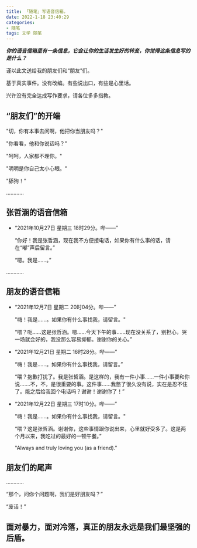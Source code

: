 ```yaml
---
title: 「随笔」写语音信箱。
date: 2022-1-18 23:40:29
categories:
- 随笔
tags: 文学 随笔
---
```


***你的语音信箱里有一条信息，它会让你的生活发生好的转变，你觉得这条信息写的是什么？***

谨以此文送给我的朋友们和“朋友”们。

基于真实事件。没有改编。有些说出口，有些是心里话。

兴许没有完全达成写作要求，请各位多多指教。

<!-- more -->

## “朋友们”的开端

"切，你有本事去问啊，他把你当朋友吗？"

"你看看，他和你说话吗？"

"呵呵，人家都不理你。"

"明明是你自己太小心眼。"

"舔狗！"

............

## 张哲涵的语音信箱

- “2021年10月27日 星期三 18时29分。哔——”

    “你好！我是张哲涵，现在我不方便接电话，如果你有什么事的话，请在“嘟”声后留言。”

    “嗯。我是......。”
    
............

## 朋友的语音信箱 

- “2021年12月7日 星期二 20时04分。哔——”

    "嗨！我是......。如果你有什么事找我，请留言。"

    “喂？呃......这是张哲涵。嗯......今天下午的事......现在没关系了，别担心，哭一场就会好的，我没那么容易抑郁。谢谢你的关心。”

- “2021年12月21日 星期二 16时28分。哔——”

    “嗨！我是......。如果你有什么事找我，请留言。”

    “喂？抱歉打扰了。我是张哲涵。是这样的，我有一件小事......一件小事要和你说.......不，不，是很重要的事。这件事......我憋了很久没有说，实在是忍不住了。能之后给我回个电话吗？谢谢！谢谢你了！”

- “2021年12月22日 星期三 17时10分。哔——”

    "嗨！我是......。如果你有什么事找我，请留言。"

    “喂？这是张哲涵。谢谢你，这些事情跟你说出来，心里就好受多了。这是两个月以来，我吃过的最好的一顿午餐。”
    
    "Always and truly loving you (as a friend)."
    
## 朋友们的尾声

............
    
“那个，问你个问题啊，我们是好朋友吗？”

“废话！”

## 面对暴力，面对冷落，真正的朋友永远是我们最坚强的后盾。
